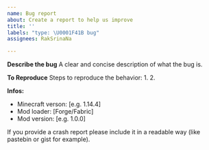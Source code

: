 ```yaml
---
name: Bug report
about: Create a report to help us improve
title: ''
labels: "type: \U0001F41B bug"
assignees: RakSrinaNa

---
```


**Describe the bug**
A clear and concise description of what the bug is.

**To Reproduce**
Steps to reproduce the behavior:
1. 
2. 

**Infos:**
 - Minecraft verson: [e.g. 1.14.4]
 - Mod loader: [Forge/Fabric]
 - Mod version: [e.g. 1.0.0]

If you provide a crash report please include it in a readable way (like pastebin or gist for example).
